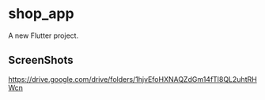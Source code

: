 # shop_app

A new Flutter project.

## ScreenShots
https://drive.google.com/drive/folders/1hjvEfoHXNAQZdGm14fTl8QL2uhtRHWcn
